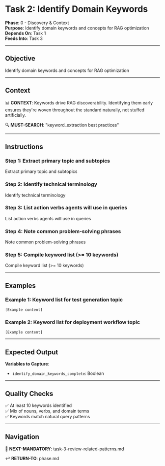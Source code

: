 # Task 2: Identify Domain Keywords

**Phase**: 0 - Discovery & Context  
**Purpose**: Identify domain keywords and concepts for RAG optimization  
**Depends On**: Task 1  
**Feeds Into**: Task 3

---

## Objective

Identify domain keywords and concepts for RAG optimization

---

## Context

📊 **CONTEXT**: Keywords drive RAG discoverability. Identifying them early ensures they're woven throughout the standard naturally, not stuffed artificially.

🔍 **MUST-SEARCH**: "keyword_extraction best practices"

---

## Instructions

### Step 1: Extract primary topic and subtopics

Extract primary topic and subtopics

### Step 2: Identify technical terminology

Identify technical terminology

### Step 3: List action verbs agents will use in queries

List action verbs agents will use in queries

### Step 4: Note common problem-solving phrases

Note common problem-solving phrases

### Step 5: Compile keyword list (>= 10 keywords)

Compile keyword list (>= 10 keywords)

---

## Examples

### Example 1: Keyword list for test generation topic

```
[Example content]
```

### Example 2: Keyword list for deployment workflow topic

```
[Example content]
```

---

## Expected Output

**Variables to Capture**:
- `identify_domain_keywords_complete`: Boolean

---

## Quality Checks

✅ At least 10 keywords identified  
✅ Mix of nouns, verbs, and domain terms  
✅ Keywords match natural query patterns  

---

## Navigation

🎯 **NEXT-MANDATORY**: task-3-review-related-patterns.md

↩️ **RETURN-TO**: phase.md

